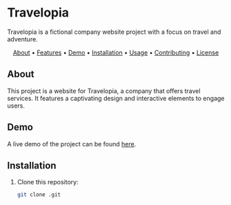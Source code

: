 # Travelopia

Travelopia is a fictional company website project with a focus on travel and adventure.

<p align="center">
  <a href="#about">About</a> •
  <a href="#features">Features</a> •
  <a href="#demo">Demo</a> •
  <a href="#installation">Installation</a> •
  <a href="#usage">Usage</a> •
  <a href="#contributing">Contributing</a> •
  <a href="#license">License</a>
</p>

## About

This project is a website for Travelopia, a company that offers travel services. It features a captivating design and interactive elements to engage users. 

## Demo

A live demo of the project can be found [here](#).

## Installation

1. Clone this repository:
   ```bash
   git clone .git
